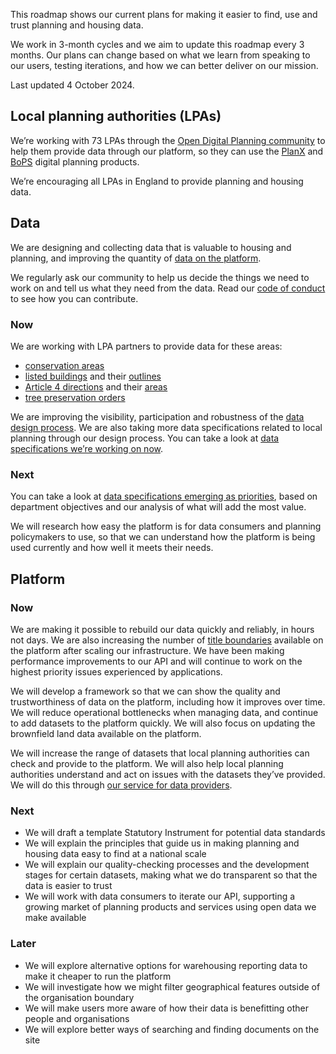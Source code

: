 This roadmap shows our current plans for making it easier to find, use and trust planning and housing data.

We work in 3-month cycles and we aim to update this roadmap every 3 months. Our plans can change based on what we learn from speaking to our users, testing iterations, and how we can better deliver on our mission.

Last updated 4 October 2024.

## Local planning authorities (LPAs)

We’re working with 73 LPAs through the [Open Digital Planning community](https://opendigitalplanning.org/community-members) to help them provide data through our platform, so they can use the [PlanX](https://opendigitalplanning.org/services) and [BoPS](https://bops.digital) digital planning products.

We’re encouraging all LPAs in England to provide planning and housing data.

## Data

We are designing and collecting data that is valuable to housing and planning, and improving the quantity of [data on the platform](https://www.planning.data.gov.uk/dataset/).

We regularly ask our community to help us decide the things we need to work on and tell us what they need from the data. Read our [code of conduct](https://github.com/digital-land/data-standards-backlog/discussions/47) to see how you can contribute.

### Now

We are working with LPA partners to provide data for these areas:

-   [conservation areas](/dataset/conservation-area)
-   [listed buildings](/dataset/listed-building) and their [outlines](/dataset/listed-building-outline)
-   [Article 4 directions](/dataset/article-4-direction) and their [areas](/dataset/article-4-direction-area)
-   [tree preservation orders](/dataset/tree-preservation-order)

We are improving the visibility, participation and robustness of the [data design process](https://design.planning.data.gov.uk/data-design-process). We are also taking more data specifications related to local planning through our design process. You can take a look at [data specifications we’re working on now](https://design.planning.data.gov.uk/what-we-are-working-on#:~:text=you%20can%20contribute.-,Working%20on%20now,-These%20are%20the).

### Next

You can take a look at [data specifications emerging as priorities](https://design.planning.data.gov.uk/what-we-are-working-on#:~:text=Planning%20applications%20%26%20decisions-,Emerging%20priorities,-These%20are%20the), based on department objectives and our analysis of what will add the most value.

We will research how easy the platform is for data consumers and planning policymakers to use, so that we can understand how the platform is being used currently and how well it meets their needs.

## Platform

### Now

We are making it possible to rebuild our data quickly and reliably, in hours not days. We are also increasing the number of [title boundaries](https://www.planning.data.gov.uk/dataset/title-boundary) available on the platform after scaling our infrastructure. We have been making performance improvements to our API and will continue to work on the highest priority issues experienced by applications.

We will develop a framework so that we can show the quality and trustworthiness of data on the platform, including how it improves over time. We will reduce operational bottlenecks when managing data, and continue to add datasets to the platform quickly. We will also focus on updating the brownfield land data available on the platform.

We will increase the range of datasets that local planning authorities can check and provide to the platform. We will also help local planning authorities understand and act on issues with the datasets they’ve provided. We will do this through [our service for data providers](https://submit.planning.data.gov.uk).

### Next

- We will draft a template Statutory Instrument for potential data standards
- We will explain the principles that guide us in making planning and housing data easy to find at a national scale
- We will explain our quality-checking processes and the development stages for certain datasets, making what we do transparent so that the data is easier to trust
- We will work with data consumers to iterate our API, supporting a growing market of planning products and services using open data we make available

### Later

- We will explore alternative options for warehousing reporting data to make it cheaper to run the platform
- We will investigate how we might filter geographical features outside of the organisation boundary
- We will make users more aware of how their data is benefitting other people and organisations
- We will explore better ways of searching and finding documents on the site

<br>
